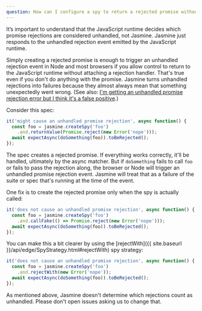 ```yaml
---
question: How can I configure a spy to return a rejected promise without triggering an unhandled promise rejection error?
---
```


It’s important to understand that the JavaScript runtime decides which promise rejections are considered unhandled, not Jasmine. Jasmine just responds to the unhandled rejection event emitted by the JavaScript runtime.

Simply creating a rejected promise is enough to trigger an unhandled rejection
event in Node and most browsers if you allow control to return to the JavaScript
runtime without attaching a rejection handler. That's true even if you don't do
anything with the promise. Jasmine turns unhandled rejections into failures
because they almost always mean that something unexpectedly went wrong. (See also: [I'm getting an unhandled promise rejection error but I think it's a false positive](#unhandled-rejection).)

Consider this spec:

```javascript
it('might cause an unhandled promise rejection', async function() {
  const foo = jasmine.createSpy('foo')
    .and.returnValue(Promise.reject(new Error('nope')));
  await expectAsync(doSomething(foo)).toBeRejected();
});
```

The spec creates a rejected promise. If everything works correctly, it'll be
handled, ultimately by the async matcher. But if `doSomething` fails to call
`foo` or fails to pass the rejection along, the browser or Node will trigger an
unhandled promise rejection event. Jasmine will treat that as a failure of the
suite or spec that's running at the time of the event.

One fix is to create the rejected promise only when the spy is actually called:

```javascript
it('does not cause an unhandled promise rejection', async function() {
  const foo = jasmine.createSpy('foo')
    .and.callFake(() => Promise.reject(new Error('nope')));
  await expectAsync(doSomething(foo)).toBeRejected();
});
```
You can make this a bit clearer by using the
[rejectWith]({{ site.baseurl }}/api/edge/SpyStrategy.html#rejectWith) spy strategy:

```javascript
it('does not cause an unhandled promise rejection', async function() {
  const foo = jasmine.createSpy('foo')
    .and.rejectWith(new Error('nope'));
  await expectAsync(doSomething(foo)).toBeRejected();
});
```

As mentioned above, Jasmine doesn't determine which rejections count as
unhandled. Please don't open issues asking us to change that.
